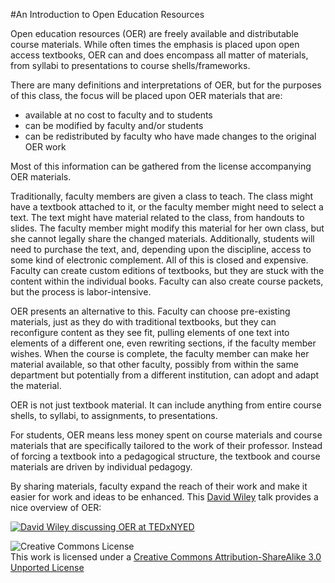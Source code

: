 #An Introduction to Open Education Resources

Open education resources (OER) are freely available and distributable course materials. While often times the emphasis is placed upon open access textbooks, OER can and does encompass all matter of materials, from syllabi to presentations to course shells/frameworks.

There are many definitions and interpretations of OER, but for the purposes of this class, the focus will be placed upon OER materials that are:

* available at no cost to faculty and to students
* can be modified by faculty and/or students
* can be redistributed by faculty who have made changes to the original OER work

Most of this information can be gathered from the license accompanying OER materials.

Traditionally, faculty members are given a class to teach. The class might have a textbook attached to it, or the faculty member might need to select a text. The text might have material related to the class, from handouts to slides. The faculty member might modify this material for her own class, but she cannot legally share the changed materials. Additionally, students will need to purchase the text, and, depending upon the discipline, access to some kind of electronic complement. All of this is closed and expensive. Faculty can create custom editions of textbooks, but they are stuck with the content within the individual books. Faculty can also create course packets, but the process is labor-intensive.

OER presents an alternative to this. Faculty can choose pre-existing materials, just as they do with traditional textbooks, but they can reconfigure content as they see fit, pulling elements of one text into elements of a different one, even rewriting sections, if the faculty member wishes. When the course is complete, the faculty member can make her material available, so that other faculty, possibly from within the same department but potentially from a different institution, can adopt and adapt the material.

OER is not just textbook material. It can include anything from entire course shells, to syllabi, to assignments, to presentations.

For students, OER means less money spent on course materials and course materials that are specifically tailored to the work of their professor. Instead of forcing a textbook into a pedagogical structure, the textbook and course materials are driven by individual pedagogy.

By sharing materials, faculty expand the reach of their work and make it easier for work and ideas to be enhanced. This [David Wiley](http://davidwiley.org/) talk provides a nice overview of OER:

[![David Wiley discussing OER at TEDxNYED](http://img.youtube.com/vi/Rb0syrgsH6M/0.jpg)](http://www.youtube.com/watch?v=Rb0syrgsH6M)

![Creative Commons License](http://i.creativecommons.org/l/by-sa/3.0/88x31.png)  
This work is licensed under a [Creative Commons Attribution-ShareAlike 3.0 Unported License](http://creativecommons.org/licenses/by-sa/3.0/deed.en_US)
